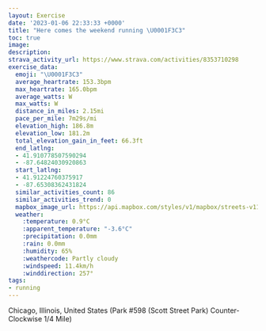 ```yaml
---
layout: Exercise
date: '2023-01-06 22:33:33 +0000'
title: "Here comes the weekend running \U0001F3C3"
toc: true
image:
description:
strava_activity_url: https://www.strava.com/activities/8353710298
exercise_data:
  emoji: "\U0001F3C3"
  average_heartrate: 153.3bpm
  max_heartrate: 165.0bpm
  average_watts: W
  max_watts: W
  distance_in_miles: 2.15mi
  pace_per_mile: 7m29s/mi
  elevation_high: 186.8m
  elevation_low: 181.2m
  total_elevation_gain_in_feet: 66.3ft
  end_latlng:
  - 41.910778507590294
  - -87.64824030920863
  start_latlng:
  - 41.91224760375917
  - -87.65308362431824
  similar_activities_count: 86
  similar_activities_trend: 0
  mapbox_image_url: https://api.mapbox.com/styles/v1/mapbox/streets-v11/static/path-5+787af2-1.0(e%7Bx~Fnl~uOCgBAUM_%40%40KzA%7BBv%40wA%40c%40C%7DAH_A%3F%7BATBDG%40M%40mHByAC_A%3FaBHeB%3FYIe%40%3FwBDKNKJSLOJ%3FRBVBPHDJ%3FP%3FlED%5EDLNP%5CN%7CAAJGPQRm%40E%7DCCYQc%40KI%5DGsA%40QJGHMZCPCfA%3FtADd%40FLBHPNVFR%40RA%5E%3FZIRSHMFY%40_%40AcBGcAU%5DWKi%40Au%40DKDWZGTCVBj%40AnBHb%40HLDF%5CN%60BGPKR_%40D%5B%40i%40EkCKWWUQCc%40C%5D%40%5DFQHGFMXCNAlCDt%40R%5ENJTBjACPEROTg%40BWC_AAcBAKKS%5BW%5BCy%40DUBIDOJMZEXBnDHVLN%5ELrAAHCNKNYHW%40OA_CCo%40EOY%5Bg%40Ki%40B%5BAS%40KAk%40S%7D%40D%5DCODEFAd%40FnA%3FlBBj%40AvCCv%40B%60B),pin-s-s+e5b22e(-87.65144,41.91171),pin-s-f+89ae00(-87.6464799999999,41.910869999999974)/auto/800x800?access_token=pk.eyJ1Ijoiam9zaGJlY2ttYW4iLCJhIjoiY205eWR2aDd1MWZ6djJrbXc4a3M0bWZleiJ9.XiG9OWkNcZk2QzjJbxLB4A
  weather:
    :temperature: 0.9°C
    :apparent_temperature: "-3.6°C"
    :precipitation: 0.0mm
    :rain: 0.0mm
    :humidity: 65%
    :weathercode: Partly cloudy
    :windspeed: 11.4km/h
    :winddirection: 257°
tags:
- running
---
```

Chicago, Illinois, United States (Park #598 (Scott Street Park) Counter-Clockwise 1/4 Mile)
